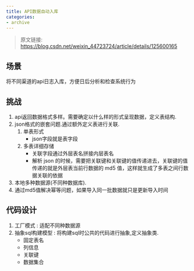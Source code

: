 ```yaml
---
title: API数据自动入库
categories: 
- archive
---
```



> 原文链接: <https://blog.csdn.net/weixin_44723724/article/details/125600165>

<!-- more -->
## 场景

将不同渠道的api日志入库，方便日后分析和检查系统行为

## 挑战

1. api返回数据格式多样。需要确定以什么样的形式呈现数据，定义表结构.
2. json格式的嵌套问题.通过额外定义表进行关联.
    1. 单表形式
        - json字段就是表字段
    2. 多表详细存储
        - 关联字段通过外层表名拼接内层表名
        - 解析 json 的时候，需要把关联键和关联键的值传递进去，关联键的值传递的就是外层表当前行数据的 md5 值，这样就生成了多表之间行数据关联的依据
3. 本地多种数据源(不同种数据库).
4. 通过md5值解决幂等问题，如果导入同一批数据就只是更新导入时间

## 代码设计

1. 工厂模式 : 适配不同种数据源
2. 抽象sql构建模型 : 将构建sql时公共的代码进行抽象,定义抽象类.
    - 固定表名
    - 列信息
    - 关联键
    - 数据集合